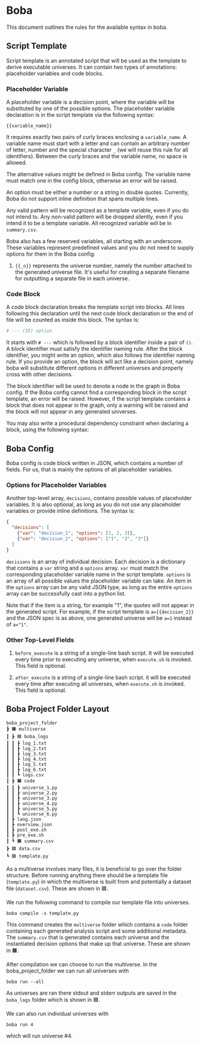 # Boba

This document outlines the rules for the available syntax in boba.

## Script Template
Script template is an annotated script that will be used as the template to
derive executable universes. It can contain two types of annotations: placeholder
variables and code blocks.

### Placeholder Variable
A placeholder variable is a decision point, where the variable will be substituted
by one of the possible options. The placeholder variable declaration is
in the script template via the following syntax:

```
{{variable_name}}
```

It requires exactly two pairs of curly braces enclosing a `variable_name`.
A variable name must start with a letter and can contain an arbitrary number 
of letter, number and the special character `_` (we will reuse this rule
for all identifiers). Between the curly braces and
the variable name, no space is allowed.

The alternative values might be defined in Boba config. The variable name must
match one in the config block, otherwise an error will be raised. 

An option must be either a number or a string in double quotes. Currently,
Boba do not support inline definition that spans multiple lines.

Any valid pattern will be recognized as a template variable, even if you do not
intend to. Any non-valid pattern will be dropped silently, even if you intend
it to be a template variable. All recognized variable will be in `summary.csv`.

Boba also has a few reserved variables, all starting with an underscore. These
variables represent predefined values and you do not need to supply options for
them in the Boba config:
1. `{{_n}}` represents the universe number, namely the number attached to the
generated universe file. It's useful for creating a separate filename for
outputting a separate file in each universe.

### Code Block
A code block declaration breaks the template script into blocks. All lines
following this declaration until the next code block declaration or the end of
file will be counted as inside this block. The syntax is:

```python
# --- (ID) option
```

It starts with `# ---` which is followed by a block identifier inside a pair of
`()`. A block identifier must satisfy the identifier naming rule. After the
block identifier, you might write an option, which also follows the
identifier naming rule. If you provide an option, the block will act like a
decision point, namely boba will substitute different options in different
universes and properly cross with other decisions.

The block identifier will be used to denote a node in the graph in Boba config.
If the Boba config cannot find a corresponding block in the script template, an
error will be raised. However, if the script template contains a block that
does not appear in the graph, only a warning will be raised and the block will
not appear in any generated universes.

You may also write a procedural dependency constraint when declaring a block,
using the following syntax:


## Boba Config
Boba config is code block written in JSON, which contains a number of fields. For us, that is mainly the options of all placeholder variables.

### Options for Placeholder Variables

Another top-level array, `decisions`, contains possible values of placeholder
variables. It is also optional, as long as you do not use any placeholder
variables or provide inline definitions. The syntax is:

```json
{
  "decisions": [
    {"var": "decision_1", "options": [1, 2, 3]},
    {"var": "decision_2", "options": ["1", "2", "3"]}
  ]
}
```
`decisions` is an array of individual decision. Each decision is a dictionary
that contains a `var` string and a `options` array. `var` must match the
corresponding placeholder variable name in the script template.
`options` is an array of all possible values the placeholder
variable can take. An item in the `options` array can be any valid JSON type, as
long as the entire `options` array can be successfully cast into a python list.

Note that if the item is a string, for example "1", the quotes will not appear
in the generated script. For example, if the script template is 
`a={{decision_2}}` and the JSON spec is as above, one generated universe will
be `a=1` instead of `a="1"`.

### Other Top-Level Fields

1. `before_execute` is a string of a single-line bash script. It will be
executed every time prior to executing any universe, when `execute.sh` is
invoked. This field is optional.

2. `after_execute` is a string of a single-line bash script. it will be 
executed every time after executing all universes, when `execute.sh` is invoked.
This field is optional.


## Boba Project Folder Layout
 ```
 boba_project_folder
 ┣ 🟧 multiverse
 ┃ ┣ 🟦 boba_logs
 ┃ ┃ ┣ log_1.txt
 ┃ ┃ ┣ log_2.txt
 ┃ ┃ ┣ log_3.txt
 ┃ ┃ ┣ log_4.txt
 ┃ ┃ ┣ log_5.txt
 ┃ ┃ ┣ log_6.txt
 ┃ ┃ ┗ logs.csv
 ┃ ┣ 🟧 code
 ┃ ┃ ┣ universe_1.py
 ┃ ┃ ┣ universe_2.py
 ┃ ┃ ┣ universe_3.py
 ┃ ┃ ┣ universe_4.py
 ┃ ┃ ┣ universe_5.py
 ┃ ┃ ┗ universe_6.py
 ┃ ┣ lang.json
 ┃ ┣ overview.json
 ┃ ┣ post_exe.sh
 ┃ ┣ pre_exe.sh
 ┃ ┗ 🟧 summary.csv
 ┣ 🟩 data.csv
 ┗ 🟩 template.py
 ```
As a multiverse involves many files, it is beneficial to go over the folder structure.
Before running anything there should be a template file (`template.py`) in which the multiverse is built from and potentially a dataset file (`dataset.csv`). These are shown in 🟩.

We run the following command to compile our template file into universes. 
```
boba compile -s template.py 
```
This command creates the `multiverse` folder which contains a `code` folder containing each generated analysis script and some additional metadata. The `summary.csv` that is generated contains each universe and the instantiated decision options that make up that universe. These are shown in 🟧.

After compilation we can choose to run the multiverse. In the boba_project_folder we can run all universes with
```
boba run --all
```
As universes are ran there stdout and stderr outputs are saved in the `boba_logs` folder which is shown in 🟦.

We can also run individual universes with
```
boba run 4
```
which will run universe #4.